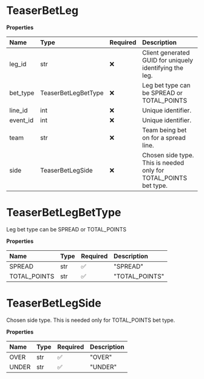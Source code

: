# TeaserBetLeg

**Properties**

| Name     | Type                | Required | Description                                                      |
| :------- | :------------------ | :------- | :--------------------------------------------------------------- |
| leg_id   | str                 | ❌       | Client generated GUID for uniquely identifying the leg.          |
| bet_type | TeaserBetLegBetType | ❌       | Leg bet type can be SPREAD or TOTAL_POINTS                       |
| line_id  | int                 | ❌       | Unique identifier.                                               |
| event_id | int                 | ❌       | Unique identifier.                                               |
| team     | str                 | ❌       | Team being bet on for a spread line.                             |
| side     | TeaserBetLegSide    | ❌       | Chosen side type. This is needed only for TOTAL_POINTS bet type. |

# TeaserBetLegBetType

Leg bet type can be SPREAD or TOTAL_POINTS

**Properties**

| Name         | Type | Required | Description    |
| :----------- | :--- | :------- | :------------- |
| SPREAD       | str  | ✅       | "SPREAD"       |
| TOTAL_POINTS | str  | ✅       | "TOTAL_POINTS" |

# TeaserBetLegSide

Chosen side type. This is needed only for TOTAL_POINTS bet type.

**Properties**

| Name  | Type | Required | Description |
| :---- | :--- | :------- | :---------- |
| OVER  | str  | ✅       | "OVER"      |
| UNDER | str  | ✅       | "UNDER"     |

<!-- This file was generated by liblab | https://liblab.com/ -->
